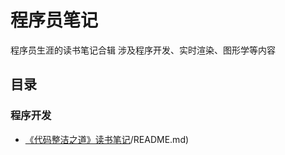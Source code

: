 # 程序员笔记
程序员生涯的读书笔记合辑
涉及程序开发、实时渲染、图形学等内容
## 目录
### 程序开发
* [《代码整洁之道》读书笔记](content/《代码整洁之道》读书笔记)/README.md)
